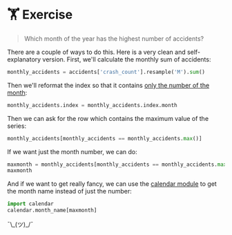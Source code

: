 # 🏋 Exercise

> Which month of the year has the highest number of accidents?

There are a couple of ways to do this. Here is a very clean and self-explanatory version. First, we'll calculate the monthly sum of accidents:

```python
monthly_accidents = accidents['crash_count'].resample('M').sum()
```

Then we'll reformat the index so that it contains  [only the number of the month](https://docs.python.org/3/library/datetime.html#date-objects):

```python
monthly_accidents.index = monthly_accidents.index.month
``` 

Then we can ask for the row which contains the maximum value of the series:

```python
monthly_accidents[monthly_accidents == monthly_accidents.max()] 
``` 

If we want just the month number, we can do:

```python
maxmonth = monthly_accidents[monthly_accidents == monthly_accidents.max()].index[0]
maxmonth
``` 

And if we want to get really fancy, we can use the [calendar module](https://docs.python.org/3/library/calendar.html) to get the month name instead of just the number:

```python
import calendar
calendar.month_name[maxmonth]
```

¯\\\_(ツ)\_/¯